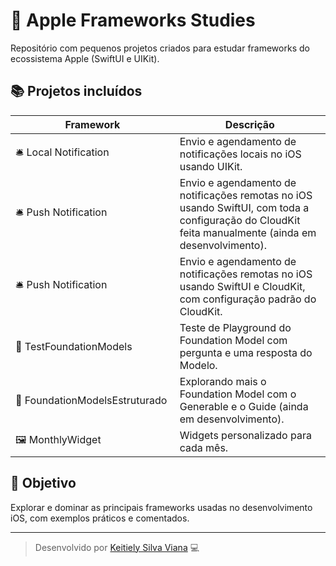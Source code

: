 # 🍎 Apple Frameworks Studies

Repositório com pequenos projetos criados para estudar frameworks do ecossistema Apple (SwiftUI e UIKit).

## 📚 Projetos incluídos

| Framework | Descrição |
|------------|------------|
| 🛎&nbsp;Local&nbsp;Notification | Envio e agendamento de notificações locais no iOS usando UIKit. |
| 🛎&nbsp;Push&nbsp;Notification | Envio e agendamento de notificações remotas no iOS usando SwiftUI, com toda a configuração do CloudKit feita manualmente (ainda em desenvolvimento). |
| 🛎&nbsp;Push&nbsp;Notification&nbsp; | Envio e agendamento de notificações remotas no iOS usando SwiftUI e CloudKit, com configuração padrão do CloudKit. |
| 🤖&nbsp;TestFoundationModels&nbsp; | Teste de Playground do Foundation Model com pergunta e uma resposta do Modelo. |
| 🤖&nbsp;FoundationModelsEstruturado&nbsp; | Explorando mais o Foundation Model com o Generable e o Guide (ainda em desenvolvimento). |
| 🖼️&nbsp;MonthlyWidget&nbsp; | Widgets personalizado para cada mês. |



## 🧠 Objetivo

Explorar e dominar as principais frameworks usadas no desenvolvimento iOS, com exemplos práticos e comentados.

---

> Desenvolvido por [Keitiely Silva Viana](https://github.com/keitiely) 💻
